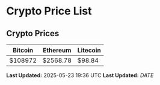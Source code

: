 # Crypto Price List

## Crypto Prices
| Bitcoin | Ethereum | Litecoin |
| ------- | -------- | -------- |
| $108972 | $2568.78 | $98.84 |
**Last Updated:** 2025-05-23 19:36 UTC
**Last Updated:** $DATE$
